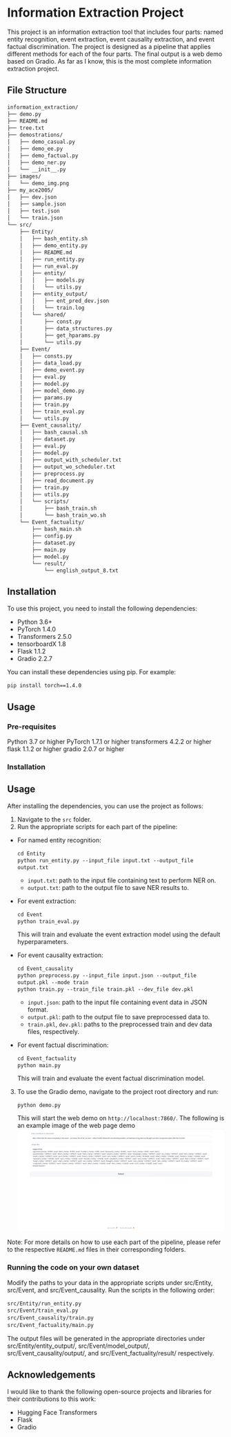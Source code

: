 # Information Extraction Project
This project is an information extraction tool that includes four parts: named entity recognition, event extraction, 
event causality extraction, and event factual discrimination. The project is designed as 
a pipeline that applies different methods for each of the four parts. The final output is a web demo based on Gradio.
As far as I know, this is the most complete information extraction project.

## File Structure
```
information_extraction/
├── demo.py
├── README.md
├── tree.txt
├── demostrations/
│   ├── demo_casual.py
│   ├── demo_ee.py
│   ├── demo_factual.py
│   ├── demo_ner.py
│   └── __init__.py
├── images/
│   └── demo_img.png
├── my_ace2005/
│   ├── dev.json
│   ├── sample.json
│   ├── test.json
│   └── train.json
└── src/
    ├── Entity/
    │   ├── bash_entity.sh
    │   ├── demo_entity.py
    │   ├── README.md
    │   ├── run_entity.py
    │   ├── run_eval.py
    │   ├── entity/
    │   │   ├── models.py
    │   │   └── utils.py
    │   ├── entity_output/
    │   │   ├── ent_pred_dev.json
    │   │   └── train.log
    │   └── shared/
    │       ├── const.py
    │       ├── data_structures.py
    │       ├── get_hparams.py
    │       └── utils.py
    ├── Event/
    │   ├── consts.py
    │   ├── data_load.py
    │   ├── demo_event.py
    │   ├── eval.py
    │   ├── model.py
    │   ├── model_demo.py
    │   ├── params.py
    │   ├── train.py
    │   ├── train_eval.py
    │   └── utils.py
    ├── Event_causality/
    │   ├── bash_causal.sh
    │   ├── dataset.py
    │   ├── eval.py
    │   ├── model.py
    │   ├── output_with_scheduler.txt
    │   ├── output_wo_scheduler.txt
    │   ├── preprocess.py
    │   ├── read_document.py
    │   ├── train.py
    │   ├── utils.py
    │   └── scripts/
    │       ├── bash_train.sh
    │       └── bash_train_wo.sh
    └── Event_factuality/
        ├── bash_main.sh
        ├── config.py
        ├── dataset.py
        ├── main.py
        ├── model.py
        └── result/
            └── english_output_8.txt

```

## Installation
To use this project, you need to install the following dependencies:

* Python 3.6+
* PyTorch 1.4.0
* Transformers 2.5.0
* tensorboardX 1.8
* Flask 1.1.2
* Gradio 2.2.7

You can install these dependencies using pip. For example:
```bash
pip install torch==1.4.0
```

## Usage
### Pre-requisites
Python 3.7 or higher
PyTorch 1.7.1 or higher
transformers 4.2.2 or higher
flask 1.1.2 or higher
gradio 2.0.7 or higher
###  Installation
## Usage

After installing the dependencies, you can use the project as follows:

1. Navigate to the `src` folder.
2. Run the appropriate scripts for each part of the pipeline:

- For named entity recognition:
    ```
    cd Entity
    python run_entity.py --input_file input.txt --output_file output.txt
    ```
    - `input.txt`: path to the input file containing text to perform NER on.
    - `output.txt`: path to the output file to save NER results to.

- For event extraction:
    ```
    cd Event
    python train_eval.py
    ```
    This will train and evaluate the event extraction model using the default hyperparameters.

- For event causality extraction:
    ```
    cd Event_causality
    python preprocess.py --input_file input.json --output_file output.pkl --mode train
    python train.py --train_file train.pkl --dev_file dev.pkl
    ```
    - `input.json`: path to the input file containing event data in JSON format.
    - `output.pkl`: path to the output file to save preprocessed data to.
    - `train.pkl`, `dev.pkl`: paths to the preprocessed train and dev data files, respectively.

- For event factual discrimination:
    ```
    cd Event_factuality
    python main.py
    ```
    This will train and evaluate the event factual discrimination model.

3. To use the Gradio demo, navigate to the project root directory and run:
    ```
    python demo.py
    ```
    This will start the web demo on `http://localhost:7860/`.
The following is an example image of the web page demo
![demo image](./images/demo_img.png)

Note: For more details on how to use each part of the pipeline, please refer to the respective `README.md` files in their corresponding folders.

### Running the code on your own dataset
Modify the paths to your data in the appropriate scripts under src/Entity, src/Event, and src/Event_causality.
Run the scripts in the following order:
```bash
src/Entity/run_entity.py
src/Event/train_eval.py
src/Event_causality/train.py
src/Event_factuality/main.py
```

The output files will be generated in the appropriate directories under src/Entity/entity_output/, src/Event/model_output/, src/Event_causality/output/, and src/Event_factuality/result/ respectively.
## Acknowledgements
I would like to thank the following open-source projects and libraries for their contributions to this work:

* Hugging Face Transformers
* Flask
* Gradio